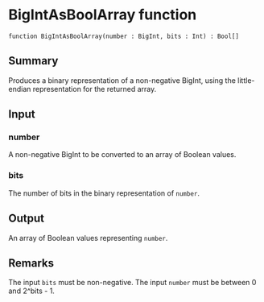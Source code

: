 # BigIntAsBoolArray function

`function BigIntAsBoolArray(number : BigInt, bits : Int) : Bool[]`

## Summary
Produces a binary representation of a non-negative BigInt, using the
little-endian representation for the returned array.

## Input
### number
A non-negative BigInt to be converted to an array of Boolean values.
### bits
The number of bits in the binary representation of `number`.

## Output
An array of Boolean values representing `number`.

## Remarks
The input `bits` must be non-negative.
The input `number` must be between 0 and 2^bits - 1.
